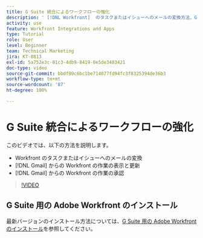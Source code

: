 ```yaml
---
title: G Suite 統合によるワークフローの強化
description: ' [!DNL Workfront]  のタスクまたはイシューへのメールの変換方法、Gmail からの  [!DNL Workfront]  の作業の表示と更新方法、Gmail からの  [!DNL Workfront]  の作業の承認方法を説明します。'
activity: use
feature: Workfront Integrations and Apps
type: Tutorial
role: User
level: Beginner
team: Technical Marketing
jira: KT-8813
exl-id: 5a752e3c-81c3-4db9-8419-0e5de3483421
doc-type: video
source-git-commit: bbdf99c6bc1be714077fd94fc3f8325394de36b3
workflow-type: tm+mt
source-wordcount: '87'
ht-degree: 100%

---
```


# G Suite 統合によるワークフローの強化

このビデオでは、以下の方法を説明します。

* Workfront のタスクまたはイシューへのメールの変換
* [!DNL Gmail] からの Workfront の作業の表示と更新
* [!DNL Gmail] からの Workfront の作業の承認

>[!VIDEO](https://video.tv.adobe.com/v/335114/?quality=12&learn=on&enablevpops=1)

## G Suite 用の Adobe Workfront のインストール

最新バージョンのインストール方法については、[G Suite 用の Adobe Workfront のインストール](https://experienceleague.adobe.com/docs/workfront/using/adobe-workfront-integrations/workfront-for-g-suite/install-workfront-for-gsuite.html?lang=ja)を参照してください。
